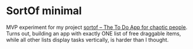 # SortOf minimal

MVP experiment for my project [sortof – The To Do App for chaotic people](https://github.com/fraulueneburg/sortof). Turns out, building an app with exactly ONE list of free draggable items, while all other lists display tasks vertically, is harder than I thought.
